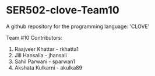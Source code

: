# SER502-clove-Team10

A github repository for the programming language: 'CLOVE'

Team #10 Contributors:
1. Raajveer Khattar - rkhatta1
2. Jill Hansalia - jhansali
3. Sahil Parwani - sparwan1
4. Akshata Kulkarni - akulka89